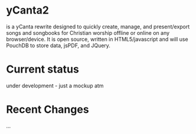 # yCanta2
is a yCanta rewrite designed to quickly create, manage, and present/export songs and songbooks for Christian worship offline or online on any browser/device.  It is open source, written in HTML5/javascript and will use PouchDB to store data, jsPDF, and JQuery.

# Current status
under development - just a mockup atm

# Recent Changes
...
